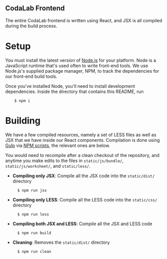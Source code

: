CodaLab Frontend
-----------------

The entire CodaLab frontend is written using React, and JSX is all compiled
during the build process.

Setup
======

You must install the latest version of [Node.js](https://nodejs.org/en/) for
your platform.  Node is a JavaScript runtime that's used often to write
front-end tools. We use Node.js's supplied package manager, NPM, to track the
dependencies for our front-end build tools.

Once you've installed Node, you'll need to install development dependencies.
Inside the directory that contains this README, run

        $ npm i

Building
=========

We have a few compiled resources, namely a set of LESS files as well as JSX that
we have inside our React components. Compilation is done using
[Gulp](http://gulpjs.com) via
[NPM scripts](https://docs.npmjs.com/misc/scripts), the relevant ones are below.

You would need to recompile after a clean checkout of the repository, and
anytime you make edits to the files in `static/js/bundle/`,
`static/js/worksheet/`, and `static/less/`.

* **Compiling only JSX**: Compile all the JSX code into the `static/dist/` directory

        $ npm run jsx

* **Compiling only LESS**: Compile all the LESS code into the `static/css/` directory

        $ npm run less

* **Compiling both JSX and LESS**: Compile all the JSX and LESS code

        $ npm run build

* **Cleaning**: Removes the `static/dist/` directory

        $ npm run clean
